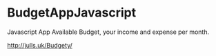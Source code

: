# BudgetAppJavascript
Javascript App Available Budget, your income and expense per month.

http://julls.uk/Budgety/
